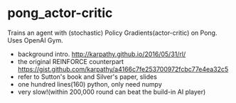 # pong_actor-critic
Trains an agent with (stochastic) Policy Gradients(actor-critic) on Pong. Uses OpenAI Gym.

- background intro. http://karpathy.github.io/2016/05/31/rl/
- the original REINFORCE counterpart https://gist.github.com/karpathy/a4166c7fe253700972fcbc77e4ea32c5
- refer to Sutton's book and Silver's paper, slides
- one hundred lines(160) python, only need numpy
- very slow!(within 200,000 round can beat the build-in AI player)
